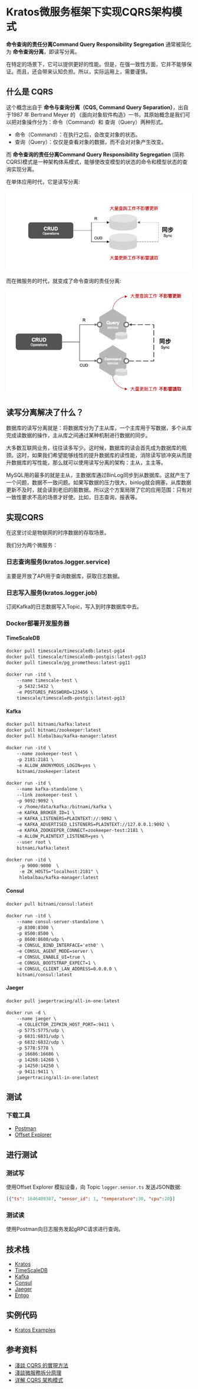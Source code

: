 # Kratos微服务框架下实现CQRS架构模式

**命令查询的责任分离Command Query Responsibility Segregation** 通常被简化为 **命令查询分离**，即读写分离。

在特定的场景下，它可以提供更好的性能。但是，在强一致性方面，它并不能够保证。而且，还会带来认知负担。所以，实际运用上，需要谨慎。

## 什么是 CQRS

这个概念出自于 **命令与查询分离（CQS, Command Query Separation）**，出自于1987 年 Bertrand Meyer 的 <Object-Oriented Software Construction>《面向对象软件构造》一书，其原始概念是我们可以把对象操作分为：命令（Command）和 查询（Query）两种形式。

* 命令（Command）：在执行之后，会改变对象的状态。
* 查询（Query）：仅仅是查看对象的数据，而不会对对象产生改变。

而 **命令查询的责任分离Command Query Responsibility Segregation** (简称CQRS)模式是一种架构体系模式，能够使改变模型的状态的命令和模型状态的查询实现分离。

在单体应用时代，它是读写分离:

![读写分离](/assets/images/rws.png)

而在微服务的时代，就变成了命令查询的责任分离:

![命令查询的责任分离](/assets/images/cqrs.png)

## 读写分离解决了什么？

数据库的读写分离就是：将数据库分为了主从库，一个主库用于写数据，多个从库完成读数据的操作，主从库之间通过某种机制进行数据的同步。

大多数互联网业务，往往读多写少。这时候，数据库的读会首先成为数据库的瓶颈。这时，如果我们希望能够线性的提升数据库的读性能，消除读写锁冲突从而提升数据库的写性能，那么就可以使用读写分离的架构：主从，主主等。

MySQL用的最多的就是主从，主数据库通过BinLog同步到从数据库。这就产生了一个问题，数据不一致问题。如果写数据的压力很大，binlog就会拥塞，从库数据更新不及时，就会读到老旧的脏数据。所以这个方案局限了它的应用范围：只有对一致性要求不高的场景才好使。比如，日志查询，报表等。

## 实现CQRS

在这里讨论是物联网的时序数据的存取场景。

我们分为两个微服务：

### 日志查询服务(kratos.logger.service)

主要是开放了API用于查询数据库，获取日志数据。

### 日志写入服务(kratos.logger.job)

订阅Kafka的日志数据写入Topic，写入到时序数据库中去。

### Docker部署开发服务器

#### TimeScaleDB

```shell
docker pull timescale/timescaledb:latest-pg14
docker pull timescale/timescaledb-postgis:latest-pg13
docker pull timescale/pg_prometheus:latest-pg11

docker run -itd \
    --name timescale-test \
    -p 5432:5432 \
    -e POSTGRES_PASSWORD=123456 \
    timescale/timescaledb-postgis:latest-pg13
```

#### Kafka

```shell
docker pull bitnami/kafka:latest
docker pull bitnami/zookeeper:latest
docker pull hlebalbau/kafka-manager:latest

docker run -itd \
    --name zookeeper-test \
    -p 2181:2181 \
    -e ALLOW_ANONYMOUS_LOGIN=yes \
    bitnami/zookeeper:latest

docker run -itd \
    --name kafka-standalone \
    --link zookeeper-test \
    -p 9092:9092 \
    -v /home/data/kafka:/bitnami/kafka \
    -e KAFKA_BROKER_ID=1 \
    -e KAFKA_LISTENERS=PLAINTEXT://:9092 \
    -e KAFKA_ADVERTISED_LISTENERS=PLAINTEXT://127.0.0.1:9092 \
    -e KAFKA_ZOOKEEPER_CONNECT=zookeeper-test:2181 \
    -e ALLOW_PLAINTEXT_LISTENER=yes \
    --user root \
    bitnami/kafka:latest

docker run -itd \
     -p 9000:9000  \
     -e ZK_HOSTS="localhost:2181" \
     hlebalbau/kafka-manager:latest
```

#### Consul

```shell
docker pull bitnami/consul:latest

docker run -itd \
    --name consul-server-standalone \
    -p 8300:8300 \
    -p 8500:8500 \
    -p 8600:8600/udp \
    -e CONSUL_BIND_INTERFACE='eth0' \
    -e CONSUL_AGENT_MODE=server \
    -e CONSUL_ENABLE_UI=true \
    -e CONSUL_BOOTSTRAP_EXPECT=1 \
    -e CONSUL_CLIENT_LAN_ADDRESS=0.0.0.0 \
    bitnami/consul:latest
```

#### Jaeger

```shell
docker pull jaegertracing/all-in-one:latest

docker run -d \
    --name jaeger \
    -e COLLECTOR_ZIPKIN_HOST_PORT=:9411 \
    -p 5775:5775/udp \
    -p 6831:6831/udp \
    -p 6832:6832/udp \
    -p 5778:5778 \
    -p 16686:16686 \
    -p 14268:14268 \
    -p 14250:14250 \
    -p 9411:9411 \
    jaegertracing/all-in-one:latest
```

## 测试

### 下载工具

* [Postman](https://www.postman.com/downloads/)
* [Offset Explorer](https://www.kafkatool.com/download.html)

## 进行测试

### 测试写

使用Offset Explorer 模拟设备，向 Topic ```logger.sensor.ts``` 发送JSON数据:

```json
[{"ts": 1646409307, "sensor_id": 1, "temperature":30, "cpu":20}]
```

### 测试读

使用Postman向日志服务发起gRPC请求进行查询。

## 技术栈

* [Kratos](https://go-kratos.dev/)
* [TimeScaleDB](https://www.timescale.com/)
* [Kafka](https://kafka.apache.org/)
* [Consul](https://www.consul.io/)
* [Jaeger](https://www.jaegertracing.io/)
* [Entgo](https://entgo.io/)

## 实例代码

* [Kratos Examples](https://github.com/go-kratos/examples/tree/main/cqrs)

## 参考资料

* [淺談 CQRS 的實現方法](https://medium.brobridge.com/%E6%B7%BA%E8%AB%87-cqrs-%E5%AF%A6%E7%8F%BE%E6%96%B9%E6%B3%95-3b4fcb8d5c86)
* [淺談微服務拆分原理](https://medium.brobridge.com/%E6%B7%BA%E8%AB%87%E5%BE%AE%E6%9C%8D%E5%8B%99%E6%8B%86%E5%88%86%E5%8E%9F%E7%90%86-d43fbb33e722)
* [详解 CQRS 架构模式](https://www.infoq.cn/article/wdlpjosudoga34jutys9)
